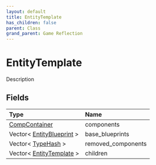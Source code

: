 ```yaml
---
layout: default
title: EntityTemplate
has_children: false
parent: Class
grand_parent: Game Reflection
---
```

# EntityTemplate
Description 

## Fields

| Type | Name |
|:----------|:--------------|
| [CompContainer](/riftbreaker-wiki/docs/game-reflection/components/comp_container/) | components |
| Vector< [EntityBlueprint](/riftbreaker-wiki/docs/game-reflection/components/entity_blueprint/) > | base_blueprints |
| Vector< [TypeHash](/riftbreaker-wiki/docs/game-reflection/enums/type_hash/) > | removed_components |
| Vector< [EntityTemplate](/riftbreaker-wiki/docs/game-reflection/classes/entity_template/) > | children |

